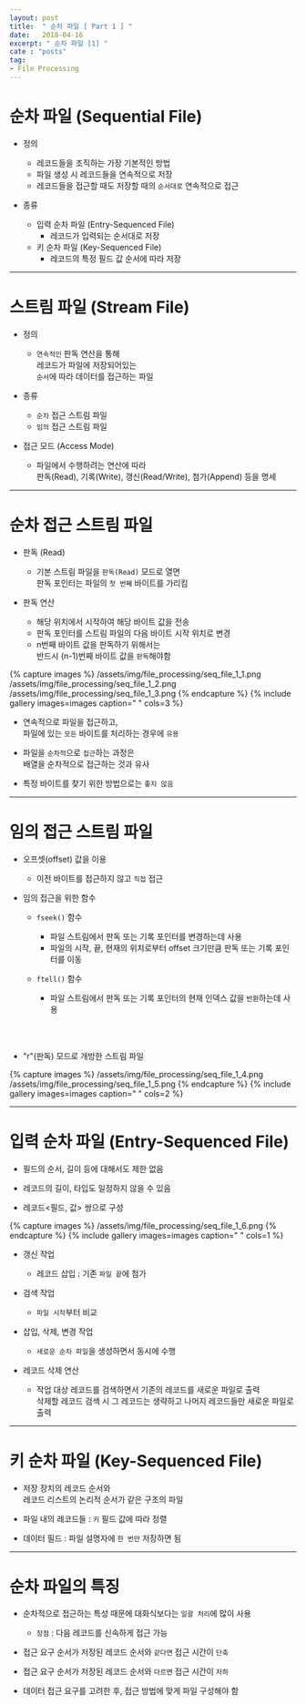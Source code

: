 ```yaml
---
layout: post
title:  " 순차 파일 [ Part 1 ] "
date:   2018-04-16
excerpt: " 순차 파일 [1] "
cate : "posts"
tag:
- File Processing
---
```


# 순차 파일 (Sequential File)

* 정의

    * 레코드들을 조직하는 가장 기본적인 방법
    * 파일 생성 시 레코드들을 연속적으로 저장
    * 레코드들을 접근할 때도 저장할 때의 `순서대로` 연속적으로 접근

* 종류
    * 입력 순차 파일 (Entry-Sequenced File)
        * 레코드가 입력되는 순서대로 저장
    * 키 순차 파일 (Key-Sequenced File)
        * 레코드의 특정 필드 값 순서에 따라 저장

---

# 스트림 파일 (Stream File)

* 정의
    - `연속적인` 판독 연산을 통해 <br> 레코드가 파일에 저장되어있는 <br> `순서`에 따라 데이터를 접근하는 파일

* 종류
    - `순차` 접근 스트림 파일
    - `임의` 접근 스트림 파일

* 접근 모드 (Access Mode)
    - 파일에서 수행하려는 연산에 따라 <br> 판독(Read), 기록(Write), 갱신(Read/Write), 첨가(Append) 등을 명세

---


# 순차 접근 스트림 파일

* 판독 (Read)
    - 기본 스트림 파일을 `판독(Read)` 모드로 열면 <br> 판독 포인터는 파일의 `첫 번째` 바이트를 가리킴

* 판독 연산
    - 해당 위치에서 시작하여 해당 바이트 값을 전송
    - 판독 포인터를 스트림 파일의 다음 바이트 시작 위치로 변경
    - n번째 바이트 값을 판독하기 위해서는 <br> 반드시 (n-1)번째 바이트 값을 `판독`해야함

{% capture images %}
    /assets/img/file_processing/seq_file_1_1.png
    /assets/img/file_processing/seq_file_1_2.png
    /assets/img/file_processing/seq_file_1_3.png
{% endcapture %}
{% include gallery images=images caption=" " cols=3 %}



* 연속적으로 파일을 접근하고, <br> 파일에 있는 `모든` 바이트를 처리하는 경우에 `유용`

* 파일을 `순차적`으로 `접근`하는 과정은 <br> 배열을 순차적으로 접근하는 것과 유사

* 특정 바이트를 찾기 위한 방법으로는 `좋지 않음`

---

# 임의 접근 스트림 파일

* 오프셋(offset) 값을 이용
    - 이전 바이트를 접근하지 않고 `직접` 접근

* 임의 접근을 위한 함수
    - `fseek()` 함수
        - 파일 스트림에서 판독 또는 기록 포인터를 변경하는데 사용
        - 파일의 시작, 끝, 현재의 위치로부터 offset 크기만큼 판독 또는 기록 포인터를 이동

    - `ftell()` 함수
        - 파일 스트림에서 판독 또는 기록 포인터의 현재 인덱스 값을 `반환`하는데 사용 

<br>

<br>

* "r"(판독) 모드로 개방한 스트림 파일

{% capture images %}
    /assets/img/file_processing/seq_file_1_4.png
    /assets/img/file_processing/seq_file_1_5.png
{% endcapture %}
{% include gallery images=images caption=" " cols=2 %}

---


# 입력 순차 파일 (Entry-Sequenced File)

* 필드의 순서, 길이 등에 대해서도 제한 없음

* 레코드의 길이, 타입도 일정하지 않을 수 있음

* 레코드<필드, 값> 쌍으로 구성

{% capture images %}
    /assets/img/file_processing/seq_file_1_6.png
{% endcapture %}
{% include gallery images=images caption=" " cols=1 %}

* 갱신 작업
    - 레코드 삽입 : 기존 `파일 끝`에 첨가

* 검색 작업
    - `파일 시작`부터 비교


* 삽입, 삭제, 변경 작업
    - `새로운 순차 파일`을 생성하면서 동시에 수행

* 레코드 삭제 연산
    - 작업 대상 레코드를 검색하면서 기존의 레코드를 새로운 파일로 출력 <br> 삭제할 레코드 검색 시 그 레코드는 생략하고 나머지 레코드들만 새로운 파일로 출력


---

# 키 순차 파일 (Key-Sequenced File)

* 저장 장치의 레코드 순서와 <br> 레코드 리스트의 논리적 순서가 같은 구조의 파일

* 파일 내의 레코드들 : `키` 필드 값에 따라 정렬

* 데이터 필드 : 파일 설명자에 `한 번만` 저장하면 됨
    
---

# 순차 파일의 특징

* 순차적으로 접근하는 특성 때문에 대화식보다는 `일괄 처리`에 많이 사용
    - `장점` : 다음 레코드를 신속하게 접근 가능

* 접근 요구 순서가 저장된 레코드 순서와 `같다면` 접근 시간이 `단축`

* 접근 요구 순서가 저장된 레코드 순서와 `다르면` 접근 시간이 `저하`

* 데이터 접근 요구를 고려한 후, 접근 방법에 맞게 파일 구성해야 함